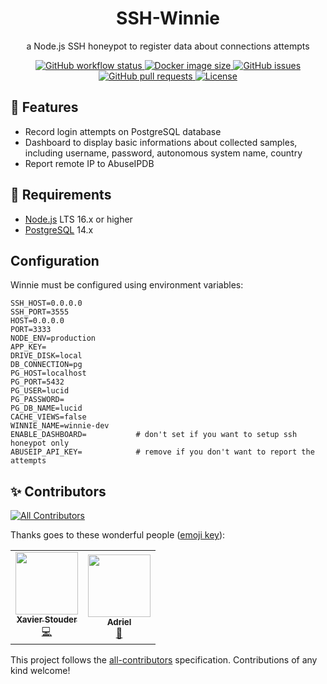 <h1 align="center">SSH-Winnie</h1>
<p align="center">
  a Node.js SSH honeypot to register data about connections attempts
</p>
<p align="center">
  <a href="https://github.com/Xstoudi/ssh-winnie/actions/workflows/ci.yml">
    <img src="https://img.shields.io/github/workflow/status/Xstoudi/ssh-winnie/ci?style=flat-square" alt="GitHub workflow status" />
  </a>
  <a href="https://hub.docker.com/repository/docker/xstoudi/winnie">
    <img src="https://img.shields.io/docker/image-size/xstoudi/winnie?sort=date&style=flat-square" alt="Docker image size" />
  </a>
  <a href="https://github.com/Xstoudi/ssh-winnie/issues">
    <img src="https://img.shields.io/github/issues-raw/Xstoudi/ssh-winnie?style=flat-square" alt="GitHub issues" />
  </a>
  <a href="https://github.com/Xstoudi/ssh-winnie/pulls">
    <img src="https://img.shields.io/github/issues-pr-raw/Xstoudi/ssh-winnie?style=flat-square" alt="GitHub pull requests" />
  </a>
  <a href="https://github.com/Xstoudi/ssh-winnie/blob/main/LICENSE">
    <img src="https://img.shields.io/github/license/Xstoudi/ssh-winnie?style=flat-square" alt="License" />
  </a>
</p>

## 📜 Features

- Record login attempts on PostgreSQL database
- Dashboard to display basic informations about collected samples, including username, password, autonomous system name, country
- Report remote IP to AbuseIPDB

## 🚧 Requirements

- [Node.js](https://nodejs.org/en/) LTS 16.x or higher
- [PostgreSQL](https://www.postgresql.org/) 14.x

## Configuration

Winnie must be configured using environment variables:

```env
SSH_HOST=0.0.0.0
SSH_PORT=3555
HOST=0.0.0.0
PORT=3333
NODE_ENV=production
APP_KEY=
DRIVE_DISK=local
DB_CONNECTION=pg
PG_HOST=localhost
PG_PORT=5432
PG_USER=lucid
PG_PASSWORD=
PG_DB_NAME=lucid
CACHE_VIEWS=false
WINNIE_NAME=winnie-dev
ENABLE_DASHBOARD=           # don't set if you want to setup ssh honeypot only
ABUSEIP_API_KEY=            # remove if you don't want to report the attempts
```

## ✨ Contributors

<!-- ALL-CONTRIBUTORS-BADGE:START - Do not remove or modify this section -->

[![All Contributors](https://img.shields.io/badge/all_contributors-2-orange.svg?style=flat-square)](#contributors-)

<!-- ALL-CONTRIBUTORS-BADGE:END -->

Thanks goes to these wonderful people ([emoji key](https://allcontributors.org/docs/en/emoji-key)):

<!-- ALL-CONTRIBUTORS-LIST:START - Do not remove or modify this section -->
<!-- prettier-ignore-start -->
<!-- markdownlint-disable -->
<table>
  <tr>
    <td align="center"><a href="https://stouder.io"><img src="https://avatars.githubusercontent.com/u/2575182?v=4?s=100" width="100px;" alt=""/><br /><sub><b>Xavier Stouder</b></sub></a><br /><a href="https://github.com/Xstoudi/ssh-winnie/commits?author=Xstoudi" title="Code">💻</a></td>
    <td align="center"><a href="https://github.com/Ad6riel"><img src="https://avatars.githubusercontent.com/u/111901461?v=4?s=100" width="100px;" alt=""/><br /><sub><b>Adriel</b></sub></a><br /><a href="#design-Ad6riel" title="Design">🎨</a></td>
  </tr>
</table>

<!-- markdownlint-restore -->
<!-- prettier-ignore-end -->

<!-- ALL-CONTRIBUTORS-LIST:END -->

This project follows the [all-contributors](https://github.com/all-contributors/all-contributors) specification. Contributions of any kind welcome!
